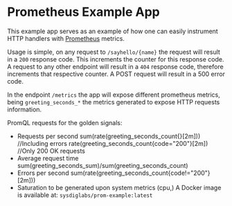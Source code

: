 # Prometheus Example App

This example app serves as an example of how one can easily instrument HTTP handlers with [Prometheus](https://prometheus.io/) metrics.

Usage is simple, on any request to `/sayhello/{name}` the request will result in a `200` response code. This increments the counter for this response code. A request to any other endpoint will result in a `404` response code, therefore increments that respective counter. A POST request will result in a 500 error code.

In the endpoint `/metrics` the app will expose different prometheus metrics, being `greeting_seconds_*` the metrics generated to expose HTTP requests information.

PromQL requests for the golden signals:
  - Requests per second
sum(rate(greeting_seconds_count{}[2m]))  //Including errors
rate(greeting_seconds_count{code="200"}[2m])  //Only 200 OK requests
  - Average request time
sum(greeting_seconds_sum)/sum(greeting_seconds_count)
  - Errors per second
sum(rate(greeting_seconds_count{code!="200"}[2m]))
  - Saturation to be generated upon system metrics (cpu,)
A Docker image is available at: `sysdiglabs/prom-example:latest`
